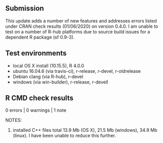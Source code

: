 ## Submission
This update adds a number of new features and addresses errors listed under CRAN check results (01/06/2020) on version 0.4.0. I am unable to test on a number of R-hub platforms due to source build issues for a dependent R package (sf 0.9-3).

## Test environments
* local OS X install (10.15.5), R 4.0.0
* ubuntu 16.04.6 (via travis-ci), r-release, r-devel, r-oldrelease
* Debian clang (via R-hub), r-devel
* windows (via win-builder), r-release, r-devell

## R CMD check results

0 errors | 0 warnings | 1 note

NOTES:  

1. installed C++ files total 13.9 Mb (OS X), 21.5 Mb (windows), 34.9 Mb (linux). I have been unable to reduce this further.  

